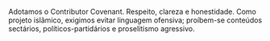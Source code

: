 Adotamos o Contributor Covenant. Respeito, clareza e honestidade. 
Como projeto islâmico, exigimos evitar linguagem ofensiva; proíbem-se 
conteúdos sectários, políticos-partidários e proselitismo agressivo.

